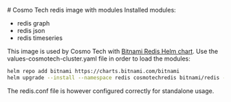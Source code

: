 # Cosmo Tech redis image with modules
Installed modules:
* redis graph
* redis json
* redis timeseries

This image is used by Cosmo Tech with [Bitnami Redis Helm chart](https://github.com/bitnami/charts/tree/master/bitnami/redisi).
Use the values-cosmotech-cluster.yaml file in order to load the modules:
``` bash
helm repo add bitnami https://charts.bitnami.com/bitnami
helm upgrade --install --namespace redis cosmotechredis bitnami/redis --values https://raw.githubusercontent.com/Cosmo-Tech/cosmotech-redis/main/values-cosmotech-cluster.yaml --create-namespace --wait
```

The redis.conf file is however configured correctly for standalone usage.
